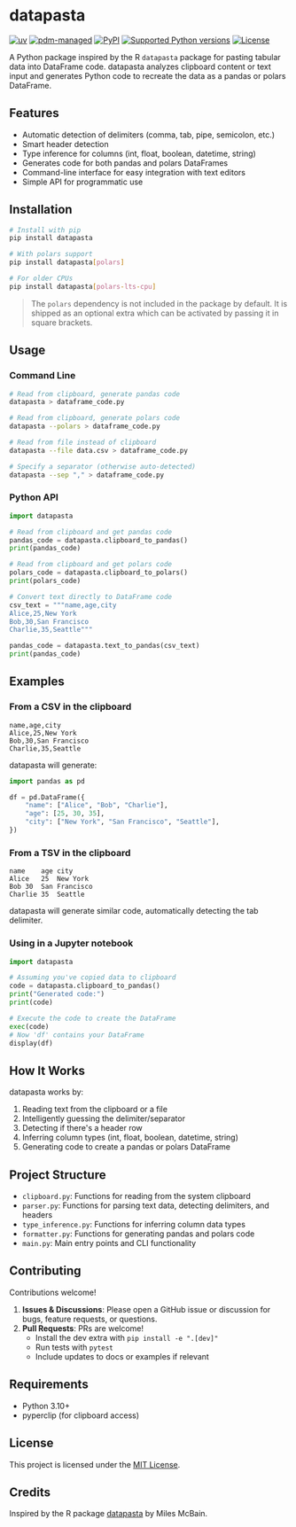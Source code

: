 # datapasta

[![uv](https://img.shields.io/endpoint?url=https://raw.githubusercontent.com/astral-sh/uv/main/assets/badge/v0.json)](https://github.com/astral-sh/uv)
[![pdm-managed](https://img.shields.io/badge/pdm-managed-blueviolet)](https://pdm.fming.dev)
[![PyPI](https://img.shields.io/pypi/v/datapasta.svg)](https://pypi.org/project/datapasta)
[![Supported Python versions](https://img.shields.io/pypi/pyversions/datapasta.svg)](https://pypi.org/project/datapasta)
[![License](https://img.shields.io/pypi/l/datapasta.svg)](https://pypi.python.org/pypi/datapasta)

A Python package inspired by the R `datapasta` package for pasting tabular data into DataFrame code. datapasta analyzes clipboard content or text input and generates Python code to recreate the data as a pandas or polars DataFrame.

## Features

- Automatic detection of delimiters (comma, tab, pipe, semicolon, etc.)
- Smart header detection
- Type inference for columns (int, float, boolean, datetime, string)
- Generates code for both pandas and polars DataFrames
- Command-line interface for easy integration with text editors
- Simple API for programmatic use

## Installation

```bash
# Install with pip
pip install datapasta

# With polars support
pip install datapasta[polars]

# For older CPUs
pip install datapasta[polars-lts-cpu]
```

> The `polars` dependency is not included in the package by default.
> It is shipped as an optional extra which can be activated by passing it in square brackets.

## Usage

### Command Line

```bash
# Read from clipboard, generate pandas code
datapasta > dataframe_code.py

# Read from clipboard, generate polars code
datapasta --polars > dataframe_code.py

# Read from file instead of clipboard
datapasta --file data.csv > dataframe_code.py

# Specify a separator (otherwise auto-detected)
datapasta --sep "," > dataframe_code.py
```

### Python API

```python
import datapasta

# Read from clipboard and get pandas code
pandas_code = datapasta.clipboard_to_pandas()
print(pandas_code)

# Read from clipboard and get polars code
polars_code = datapasta.clipboard_to_polars()
print(polars_code)

# Convert text directly to DataFrame code
csv_text = """name,age,city
Alice,25,New York
Bob,30,San Francisco
Charlie,35,Seattle"""

pandas_code = datapasta.text_to_pandas(csv_text)
print(pandas_code)
```

## Examples

### From a CSV in the clipboard
```
name,age,city
Alice,25,New York
Bob,30,San Francisco
Charlie,35,Seattle
```

datapasta will generate:

```python
import pandas as pd

df = pd.DataFrame({
    "name": ["Alice", "Bob", "Charlie"],
    "age": [25, 30, 35],
    "city": ["New York", "San Francisco", "Seattle"],
})
```

### From a TSV in the clipboard
```
name	age	city
Alice	25	New York
Bob	30	San Francisco
Charlie	35	Seattle
```

datapasta will generate similar code, automatically detecting the tab delimiter.

### Using in a Jupyter notebook

```python
import datapasta

# Assuming you've copied data to clipboard
code = datapasta.clipboard_to_pandas()
print("Generated code:")
print(code)

# Execute the code to create the DataFrame
exec(code)
# Now 'df' contains your DataFrame
display(df)
```

## How It Works

datapasta works by:

1. Reading text from the clipboard or a file
2. Intelligently guessing the delimiter/separator
3. Detecting if there's a header row
4. Inferring column types (int, float, boolean, datetime, string)
5. Generating code to create a pandas or polars DataFrame

## Project Structure

- `clipboard.py`: Functions for reading from the system clipboard
- `parser.py`: Functions for parsing text data, detecting delimiters, and headers
- `type_inference.py`: Functions for inferring column data types
- `formatter.py`: Functions for generating pandas and polars code
- `main.py`: Main entry points and CLI functionality

## Contributing

Contributions welcome!

1. **Issues & Discussions**: Please open a GitHub issue or discussion for bugs, feature requests, or questions.
2. **Pull Requests**: PRs are welcome!
   - Install the dev extra with `pip install -e ".[dev]"`
   - Run tests with `pytest`
   - Include updates to docs or examples if relevant

## Requirements

- Python 3.10+
- pyperclip (for clipboard access)

## License

This project is licensed under the [MIT License](https://opensource.org/licenses/MIT).

## Credits

Inspired by the R package [datapasta](https://github.com/MilesMcBain/datapasta) by Miles McBain.
